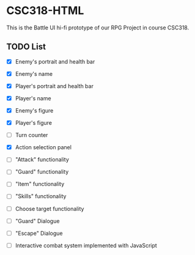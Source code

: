 # CSC318-HTML
This is the Battle UI hi-fi prototype of our RPG Project in course CSC318.

## TODO List
- [x] Enemy's portrait and health bar
- [x] Enemy's name
- [x] Player's portrait and health bar
- [x] Player's name
- [x] Enemy's figure
- [x] Player's figure
- [ ] Turn counter
- [x] Action selection panel
- [ ] "Attack" functionality
- [ ] "Guard" functionality
- [ ] "Item" functionality
- [ ] "Skills" functionality
- [ ] Choose target functionality
- [ ] "Guard" Dialogue
- [ ] "Escape" Dialogue
- [ ] Interactive combat system implemented with JavaScript

